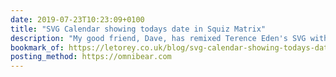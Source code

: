 ```yaml
---
date: 2019-07-23T10:23:09+0100
title: "SVG Calendar showing todays date in Squiz Matrix"
description: "My good friend, Dave, has remixed Terence Eden's SVG with JavaScript calendar icon to be powered by keywords in Matrix (a CMS developed by Squiz)."
bookmark_of: https://letorey.co.uk/blog/svg-calendar-showing-todays-date
posting_method: https://omnibear.com
---
```

